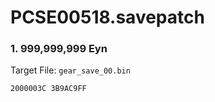 # PCSE00518.savepatch

### 1. 999,999,999 Eyn

Target File: `gear_save_00.bin`

```
2000003C 3B9AC9FF
```

